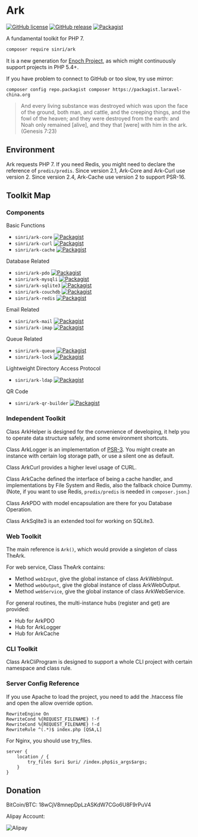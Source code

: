 # Ark

[![GitHub license](https://img.shields.io/badge/license-MIT-blue.svg)](https://raw.githubusercontent.com/sinri/Ark/master/LICENSE) 
[![GitHub release](https://img.shields.io/github/release/sinri/Ark.svg)](https://github.com/sinri/Ark/releases)
[![Packagist](https://img.shields.io/packagist/v/sinri/ark.svg)](https://packagist.org/packages/sinri/ark) 


A fundamental toolkit for PHP 7.

```bash
composer require sinri/ark
```

It is a new generation for [Enoch Project](https://github.com/sinri/enoch), as which might continuously support projects in PHP 5.4+. 

If you have problem to connect to GitHub or too slow, try use mirror:

`composer config repo.packagist composer https://packagist.laravel-china.org`

> And every living substance was destroyed which was upon the face of the ground, both man, and cattle, and the creeping things, and the fowl of the heaven; and they were destroyed from the earth: and Noah only remained [alive], and they that [were] with him in the ark. (Genesis 7:23)

## Environment

Ark requests PHP 7.
If you need Redis, you might need to declare the reference of `predis/predis`.
Since version 2.1, Ark-Core and Ark-Curl use version 2.
Since version 2.4, Ark-Cache use version 2 to support PSR-16.

## Toolkit Map

### Components

Basic Functions

* `sinri/ark-core` [![Packagist](https://img.shields.io/packagist/v/sinri/ark-core.svg)](https://packagist.org/packages/sinri/ark-core)
* `sinri/ark-curl` [![Packagist](https://img.shields.io/packagist/v/sinri/ark-curl.svg)](https://packagist.org/packages/sinri/ark-curl)
* `sinri/ark-cache` [![Packagist](https://img.shields.io/packagist/v/sinri/ark-cache.svg)](https://packagist.org/packages/sinri/ark-cache)

Database Related

* `sinri/ark-pdo` [![Packagist](https://img.shields.io/packagist/v/sinri/ark-pdo.svg)](https://packagist.org/packages/sinri/ark-pdo)
* `sinri/ark-mysqli` [![Packagist](https://img.shields.io/packagist/v/sinri/ark-mysqli.svg)](https://packagist.org/packages/sinri/ark-mysqli)
* `sinri/ark-sqlite3` [![Packagist](https://img.shields.io/packagist/v/sinri/ark-sqlite3.svg)](https://packagist.org/packages/sinri/ark-sqlite3)
* `sinri/ark-couchdb` [![Packagist](https://img.shields.io/packagist/v/sinri/ark-couchdb.svg)](https://packagist.org/packages/sinri/ark-couchdb)
* `sinri/ark-redis` [![Packagist](https://img.shields.io/packagist/v/sinri/ark-redis.svg)](https://packagist.org/packages/sinri/ark-redis)

Email Related

* `sinri/ark-mail` [![Packagist](https://img.shields.io/packagist/v/sinri/ark-mail.svg)](https://packagist.org/packages/sinri/ark-mail)
* `sinri/ark-imap` [![Packagist](https://img.shields.io/packagist/v/sinri/ark-imap.svg)](https://packagist.org/packages/sinri/ark-imap)

Queue Related

* `sinri/ark-queue` [![Packagist](https://img.shields.io/packagist/v/sinri/ark-queue.svg)](https://packagist.org/packages/sinri/ark-queue)
* `sinri/ark-lock` [![Packagist](https://img.shields.io/packagist/v/sinri/ark-lock.svg)](https://packagist.org/packages/sinri/ark-lock)

Lightweight Directory Access Protocol

* `sinri/ark-ldap` [![Packagist](https://img.shields.io/packagist/v/sinri/ark-ldap.svg)](https://packagist.org/packages/sinri/ark-ldap)

QR Code

* `sinri/ark-qr-builder` [![Packagist](https://img.shields.io/packagist/v/sinri/ark-qr-builder.svg)](https://packagist.org/packages/sinri/ark-qr-builder)

### Independent Toolkit

Class ArkHelper is designed for the convenience of developing, it help you to operate data structure safely, and some environment shortcuts.

Class ArkLogger is an implementation of [PSR-3](https://github.com/php-fig/fig-standards/blob/master/accepted/PSR-3-logger-interface.md).
You might create an instance with certain log storage path, or use a silent one as default.

Class ArkCurl provides a higher level usage of CURL.

Class ArkCache defined the interface of being a cache handler, and implementations by File System and Redis, also the fallback choice Dummy.
(Note, if you want to use Redis, `predis/predis` is needed in `composer.json`.)

Class ArkPDO with model encapsulation are there for you Database Operation.

Class ArkSqlite3 is an extended tool for working on SQLite3.

### Web Toolkit

The main reference is `Ark()`, which would provide a singleton of class TheArk.

For web service, Class TheArk contains:

* Method `webInput`, give the global instance of class ArkWebInput.
* Method `webOutput`, give the global instance of class ArkWebOutput.
* Method `webService`, give the global instance of class ArkWebService.

For general routines, the multi-instance hubs (register and get) are provided:

* Hub for ArkPDO
* Hub for ArkLogger
* Hub for ArkCache

### CLI Toolkit

Class ArkCliProgram is designed to support a whole CLI project with certain namespace and class rule.

### Server Config Reference

If you use Apache to load the project, you need to add the .htaccess file and open the allow override option.

```apacheconfig
RewriteEngine On
RewriteCond %{REQUEST_FILENAME} !-f
RewriteCond %{REQUEST_FILENAME} !-d
RewriteRule ^(.*)$ index.php [QSA,L]
```

For Nginx, you should use try_files.

```nginx
server {
    location / {
        try_files $uri $uri/ /index.php$is_args$args;
    }
}
```


## Donation

BitCoin/BTC: 18wCjV8mnepDpLzASKdW7CGo6U8F9rPuV4

Alipay Account:

![Alipay](https://ourbible.net/assets/img/AlipayUkanokan258.png)


